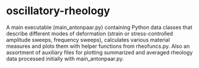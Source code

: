 # oscillatory-rheology
A main executable (main_antonpaar.py) containing Python data classes that describe different modes of deformation (strain or stress-controlled amplitude sweeps, frequency sweeps), calculates various material measures and plots them with helper functions from rheofuncs.py. Also an assortment of auxiliary files for plotting summarized and averaged rheology data processed initially with main_antonpaar.py.
